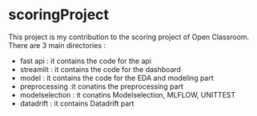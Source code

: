 # scoringProject

This project is my contribution to the scoring project of Open Classroom. There are 3 main directories :

* fast api : it contains the code for the api
* streamlit : it contains the code for the dashboard
* model : it contains the code for the EDA and modeling part
* preprocessing :it conatins the preprocessing part
* modelselection : it conatins Modelselection, MLFLOW, UNITTEST
* datadrift : it contains Datadrift part
